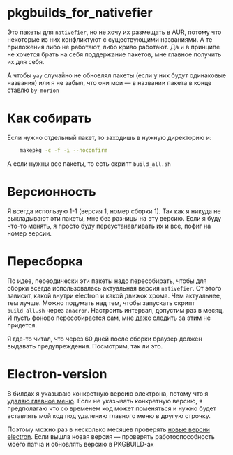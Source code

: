 # pkgbuilds_for_nativefier

Это пакеты для `nativefier`, но не хочу их размещать в AUR, потому что некоторые из них конфликтуют с существующими названиями. А те приложения либо не работают, либо криво работают. Да и в принципе не хочется брать на себя поддержание пакетов, мне главное получить их для себя.

А чтобы `yay` случайно не обновлял пакеты (если у них будут одинаковые названия) или я не забыл, что они мои — в названии пакета в конце ставлю `by-morion`

# Как собирать
Если нужно отдельный пакет, то заходишь в нужную директорию и:
```sh
    makepkg -c -f -i --noconfirm
```

А если нужны все пакеты, то есть скрипт `build_all.sh`

# Версионность
Я всегда использую 1-1 (версия 1, номер сборки 1).
Так как я никуда не выкладывают эти пакеты, мне без разницы на эту версию. Если я буду что-то менять, я просто буду переустанавливать их и все, пофиг на номер версии.

# Пересборка
По идее, переодически эти пакеты надо пересобирать, чтобы для сборки всегда использовалась актуальная версия `nativefier`. От этого зависит, какой внутри electron и какой движок хрома. Чем актуальнее, тем лучше.
Можно подумать над тем, чтобы запускать скрипт `build_all.sh` через `anacron`. Настроить интервал, допустим раз в месяц. И пусть фоново пересобирается сам, мне даже следить за этим не придется.

Я где-то читал, что через 60 дней после сборки браузер должен выдавать предупреждения. Посмотрим, так ли это.

# Electron-version
В билдах я указываю конкретную версию электрона, потому что я [удаляю главное меню](https://github.com/nativefier/nativefier/pull/58). Если не указывать конкретную версию, я предполагаю что со временем код может поменяться и нужно будет вставлять мой код под удалению главного меню в другую строчку.

Поэтому можно раз в несколько месяцев проверять 
[новые версии  electron](https://www.electronjs.org/releases/stable). Если вышла новая версия — проверять работоспособность моего патча и обновлять версию в PKGBUILD-ах